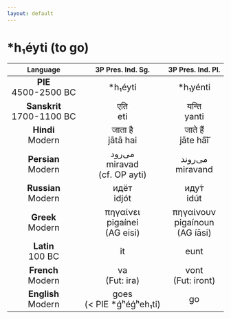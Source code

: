```yaml
---
layout: default
---
```

<!---
Text can be **bold**, _italic_, or ~~strikethrough~~.

[Link to another page](./another-page.html)

There should be whitespace between paragraphs.

There should be whitespace between paragraphs. We recommend including a README, or a file with information about your project.
-->

# \*h₁éyti (to go)

<style>
td {
  font-size: 20px
}
</style>

| Language | 3P Pres. Ind. Sg. | 3P Pres. Ind. Pl. |
|:-:|:-:|:-:|
| **PIE**<br>4500-2500 BC | \*h₁éyti | \*h₁yénti |
| **Sanskrit**<br>1700-1100 BC  | एति<br>eti | यन्ति<br>yanti |
| **Hindi**<br>Modern | जाता है<br>jātā hai | जाते हैं<br>jāte ha͠i |
| **Persian**<br>Modern | می‌رود<br>miravad<br>(cf. OP ayti) | می‌روند<br>miravand |
| **Russian**<br>Modern | идёт<br>idjót | иду́т<br>idút |
| **Greek**<br>Modern | πηγαίνει<br>pigaínei<br>(AG eisi) | πηγαίνουν<br>pigaínoun<br>(AG íāsi) |
| **Latin**<br>100 BC | it | eunt |
| **French**<br>Modern | va<br>(Fut: ira) | vont<br>(Fut: iront) |
| **English**<br>Modern | goes<br>(< PIE \*ǵʰéǵʰeh₁ti) | go |
